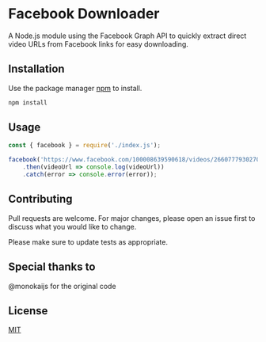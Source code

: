 # Facebook Downloader

A Node.js module using the Facebook Graph API to quickly extract direct video URLs from Facebook links for easy downloading.


## Installation

Use the package manager [npm](https://www.npmjs.com/) to install.

```bash
npm install
```

## Usage

```javascript
const { facebook } = require('./index.js');

facebook('https://www.facebook.com/100008639590618/videos/266077793027023/')
    .then(videoUrl => console.log(videoUrl))
    .catch(error => console.error(error));
```

## Contributing

Pull requests are welcome. For major changes, please open an issue first
to discuss what you would like to change.

Please make sure to update tests as appropriate.


## Special thanks to
@monokaijs for the original code
## License

[MIT](https://choosealicense.com/licenses/mit/)